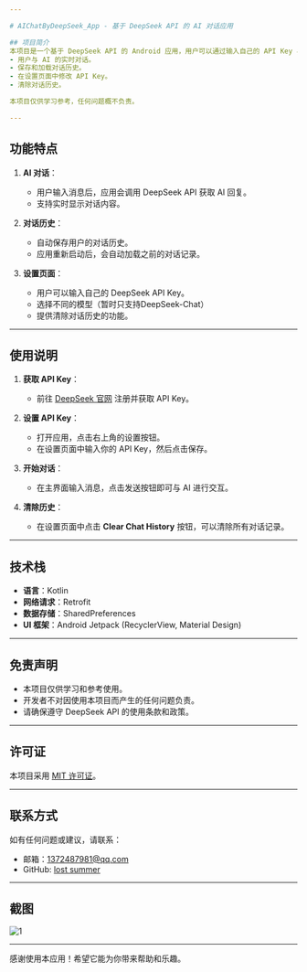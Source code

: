 ```yaml
---

# AIChatByDeepSeek_App - 基于 DeepSeek API 的 AI 对话应用

## 项目简介
本项目是一个基于 DeepSeek API 的 Android 应用，用户可以通过输入自己的 API Key 与 AI 进行交互。应用支持以下功能：
- 用户与 AI 的实时对话。
- 保存和加载对话历史。
- 在设置页面中修改 API Key。
- 清除对话历史。

本项目仅供学习参考，任何问题概不负责。

---
```


## 功能特点
1. **AI 对话**：
   - 用户输入消息后，应用会调用 DeepSeek API 获取 AI 回复。
   - 支持实时显示对话内容。

2. **对话历史**：
   - 自动保存用户的对话历史。
   - 应用重新启动后，会自动加载之前的对话记录。

3. **设置页面**：
   - 用户可以输入自己的 DeepSeek API Key。
   - 选择不同的模型（暂时只支持DeepSeek-Chat）
   - 提供清除对话历史的功能。

---

## 使用说明
1. **获取 API Key**：
   - 前往 [DeepSeek 官网](https://www.deepseek.com) 注册并获取 API Key。

2. **设置 API Key**：
   - 打开应用，点击右上角的设置按钮。
   - 在设置页面中输入你的 API Key，然后点击保存。

3. **开始对话**：
   - 在主界面输入消息，点击发送按钮即可与 AI 进行交互。

4. **清除历史**：
   - 在设置页面中点击 **Clear Chat History** 按钮，可以清除所有对话记录。

---

## 技术栈
- **语言**：Kotlin
- **网络请求**：Retrofit
- **数据存储**：SharedPreferences
- **UI 框架**：Android Jetpack (RecyclerView, Material Design)

---

## 免责声明
- 本项目仅供学习和参考使用。
- 开发者不对因使用本项目而产生的任何问题负责。
- 请确保遵守 DeepSeek API 的使用条款和政策。

---

## 许可证
本项目采用 [MIT 许可证](LICENSE)。

---

## 联系方式
如有任何问题或建议，请联系：
- 邮箱：1372487981@qq.com
- GitHub: [lost summer](https://github.com/driohcker)

---

## 截图
![1](https://github.com/user-attachments/assets/8592b4b2-c760-465c-9e31-0d0ef8306c11)





---

感谢使用本应用！希望它能为你带来帮助和乐趣。
